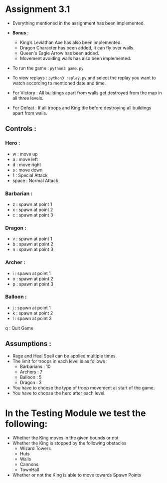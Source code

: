 # Assignment 3.1

- Everything mentioned in the assignment has been implemented.
- **Bonus** :
    - King’s Leviathan Axe has also been implemented.
    - Dragon Character has been added, it can fly over walls.
    - Queen's Eagle Arrow has been added.
    - Movement avoiding walls has also been implemented.

- To run the game : `python3 game.py`
- To view replays : `python3 replay.py`  and select the replay you want to watch according to mentioned date and time.
- For Victory : All buildings apart from walls get destroyed from the map in all three levels.
- For Defeat : If all troops and King die before destroying all buildings apart from walls.

## Controls :

### Hero :

- w : move up
- a : move left
- d : move right
- s : move down
- 1 : Special Attack
- space : Normal Attack

### Barbarian :

- z : spawn at point 1
- x : spawn at point 2
- c : spawn at point 3

### Dragon :

- v : spawn at point 1
- b : spawn at point 2
- n : spawn at point 3

### Archer :

- i : spawn at point 1
- o : spawn at point 2
- p : spawn at point 3

### Balloon :

- j : spawn at point 1
- k : spawn at point 2
- l : spawn at point 3

q : Quit Game

## Assumptions :

- Rage and Heal Spell can be applied multiple times.
- The limit for troops in each level is as follows :
    - Barbarians : 10
    - Archers : 7
    - Balloon : 5
    - Dragon : 3
- You have to choose the type of troop movement at start of the game.
- You have to choose the hero after each level.

# In the Testing Module we test the following:
- Whether the King moves in the given bounds or not
- Whether the King is stopped by the following obstacles
  - Wizard Towers
  - Huts
  - Walls
  - Cannons
  - TownHall
- Whether or not the King is able to move towards Spawn Points
